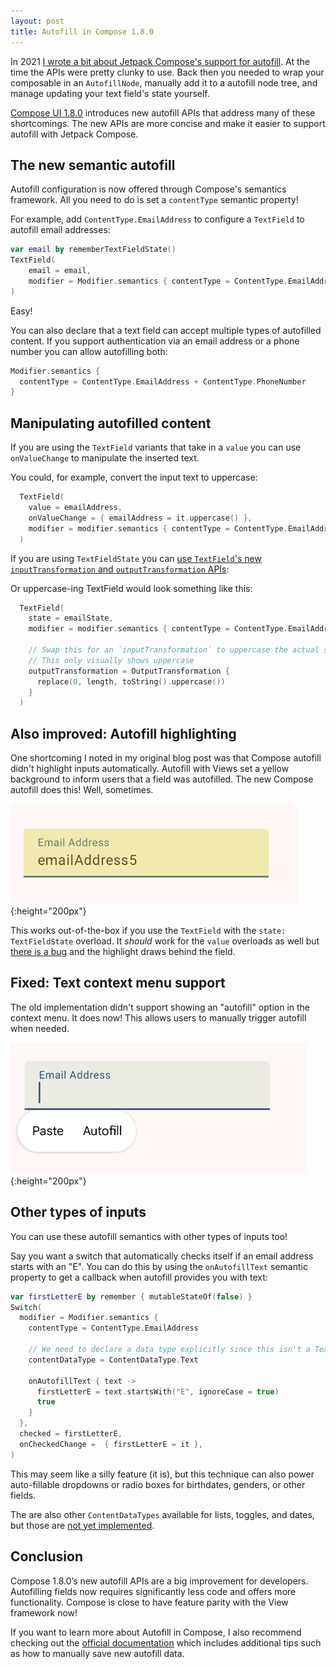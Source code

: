 ```yaml
---
layout: post
title: Autofill in Compose 1.8.0
---
```

In 2021 [I wrote a bit about Jetpack Compose's support for autofill](/2021/04/13/compose-autofill). At the time the APIs were pretty clunky to use. Back then you needed to wrap your composable in an `AutofillNode`, manually add it to a autofill node tree, and manage updating your text field's state yourself.

[Compose UI 1.8.0](https://developer.android.com/jetpack/androidx/releases/compose-ui) introduces new autofill APIs that address many of these shortcomings. The new APIs are more concise and make it easier to support autofill with Jetpack Compose.

<!--more-->

## The new semantic autofill
Autofill configuration is now offered through Compose's semantics framework. All you need to do is set a `contentType` semantic property!

For example, add `ContentType.EmailAddress` to configure a `TextField` to autofill email addresses:

```kotlin
var email by rememberTextFieldState()
TextField(
    email = email,
    modifier = Modifier.semantics { contentType = ContentType.EmailAddress }
)
```

Easy!

You can also declare that a text field can accept multiple types of autofilled content.  If you support authentication via an email address or a phone number you can allow autofilling both:
```kotlin
Modifier.semantics { 
  contentType = ContentType.EmailAddress + ContentType.PhoneNumber
}
```

## Manipulating autofilled content
If you are using the `TextField` variants that take in a `value` you can use `onValueChange` to manipulate the inserted text.

You could, for example, convert the input text to uppercase:

```kotlin
  TextField(
    value = emailAddress,
    onValueChange = { emailAddress = it.uppercase() },
    modifier = modifier.semantics { contentType = ContentType.EmailAddress },
  )
```

If you are using `TextFieldState` you can [use `TextField`'s new `inputTransformation` and `outputTransformation` APIs](https://developer.android.com/develop/ui/compose/text/user-input?textfield=state-based#modify-user-input):

Or uppercase-ing TextField would look something like this:
```kotlin
  TextField(
    state = emailState,
    modifier = modifier.semantics { contentType = ContentType.EmailAddress },

    // Swap this for an `inputTransformation` to uppercase the actual state
    // This only visually shows uppercase
    outputTransformation = OutputTransformation {
      replace(0, length, toString().uppercase())
    }
  )
```

## Also improved: Autofill highlighting
One shortcoming I noted in my original blog post was that Compose autofill didn't highlight inputs automatically. Autofill with Views set a yellow background to inform users that a field was autofilled. The new Compose autofill does this! Well, sometimes.

![Text field context menu with Autofill option](/public/assets/posts/compose_autofill_2/autofilled_highlight.png){:height="200px"}

This works out-of-the-box if you use the `TextField` with the `state: TextFieldState` overload. It _should_ work for the `value` overloads as well but [there is a bug](https://issuetracker.google.com/issues/424384055) and the highlight draws behind the field. 

## Fixed: Text context menu support
The old implementation didn't support showing an "autofill" option in the context menu. It does now! This allows users to manually trigger autofill when needed.

![Text field context menu with Autofill option](/public/assets/posts/compose_autofill_2/context_menu.png){:height="200px"}

## Other types of inputs
You can use these autofill semantics with other types of inputs too! 

Say you want a switch that automatically checks itself if an email address starts with an "E". You can do this by using the `onAutofillText` semantic property to get a callback when autofill provides you with text:

```kotlin
var firstLetterE by remember { mutableStateOf(false) }
Switch(
  modifier = Modifier.semantics {
    contentType = ContentType.EmailAddress

    // We need to declare a data type explicitly since this isn't a TextField
    contentDataType = ContentDataType.Text

    onAutofillText { text ->
      firstLetterE = text.startsWith("E", ignoreCase = true)
      true
    }
  },
  checked = firstLetterE,
  onCheckedChange =  { firstLetterE = it },
)
```

This may seem like a silly feature (it is), but this technique can also power auto-fillable dropdowns or radio boxes for birthdates, genders, or other fields. 
     
The are also other `ContentDataTypes` available for lists, toggles, and dates, but those are [not yet implemented]( https://cs.android.com/androidx/platform/frameworks/support/+/androidx-main:compose/ui/ui/src/androidMain/kotlin/androidx/compose/ui/autofill/AndroidAutofillManager.android.kt;l=210-221?q=onAutofillText&ss=androidx%2Fplatform%2Fframeworks%2Fsupport).

## Conclusion
Compose 1.8.0’s new autofill APIs are a big improvement for developers. Autofilling fields now requires significantly less code and offers more functionality. Compose is close to have feature parity with the View framework now!

If you want to learn more about Autofill in Compose, I also recommend checking out the [official documentation](https://developer.android.com/develop/ui/compose/text/autofill) which includes additional tips such as how to manually save new autofill data. 